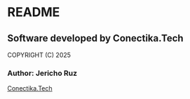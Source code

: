 # README

## Software developed by Conectika.Tech
COPYRIGHT (C) 2025 

### Author: Jericho Ruz
[Conectika.Tech](https://conectika.tech)